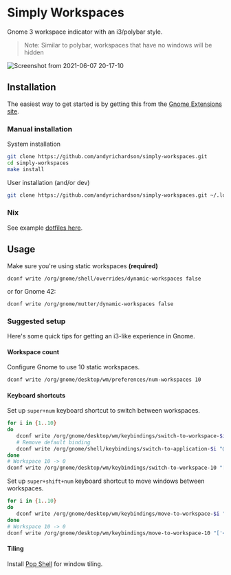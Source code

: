 # Simply Workspaces

Gnome 3 workspace indicator with an i3/polybar style.

> Note: Similar to polybar, workspaces that have no windows will be hidden

![Screenshot from 2021-06-07 20-17-10](https://user-images.githubusercontent.com/10779424/121076492-6664bb00-c7ce-11eb-81ae-898b06c92129.png)

## Installation

The easiest way to get started is by getting this from the [Gnome Extensions site](https://extensions.gnome.org/extension/4343/simply-workspaces/).

### Manual installation

System installation

```sh
git clone https://github.com/andyrichardson/simply-workspaces.git
cd simply-workspaces
make install
```

User installation (and/or dev)

```sh
git clone https://github.com/andyrichardson/simply-workspaces.git ~/.local/share/gnome-shell/extensions/simply.workspaces@andyrichardson.dev
```

### Nix

See example [dotfiles here](https://github.com/andyrichardson/dotfiles/blob/2e8792fbd810499d4297d5ec25bc221b91b2e44e/nix/flake.nix#L98).

## Usage

Make sure you're using static workspaces **(required)**

```
dconf write /org/gnome/shell/overrides/dynamic-workspaces false
```

or for Gnome 42:

```
dconf write /org/gnome/mutter/dynamic-workspaces false
```

### Suggested setup

Here's some quick tips for getting an i3-like experience in Gnome.

#### Workspace count

Configure Gnome to use 10 static workspaces.

```sh
dconf write /org/gnome/desktop/wm/preferences/num-workspaces 10
```

#### Keyboard shortcuts

Set up `super+num` keyboard shortcut to switch between workspaces.

```sh
for i in {1..10}
do
   dconf write /org/gnome/desktop/wm/keybindings/switch-to-workspace-$i "['<Super>$i']"
   # Remove default binding
   dconf write /org/gnome/shell/keybindings/switch-to-application-$i "@as []"
done
# Workspace 10 -> 0
dconf write /org/gnome/desktop/wm/keybindings/switch-to-workspace-10 "['<Super>0']"
```

Set up `super+shift+num` keyboard shortcut to move windows between workspaces.

```sh
for i in {1..10}
do
   dconf write /org/gnome/desktop/wm/keybindings/move-to-workspace-$i "['<Super><Shift>$i']"
done
# Workspace 10 -> 0
dconf write /org/gnome/desktop/wm/keybindings/move-to-workspace-10 "['<Super><Shift>0']"
```

#### Tiling

Install [Pop Shell](https://github.com/pop-os/shell) for window tiling.
